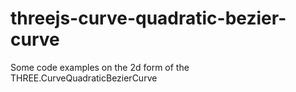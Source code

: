 # threejs-curve-quadratic-bezier-curve

Some code examples on the 2d form of the THREE.CurveQuadraticBezierCurve